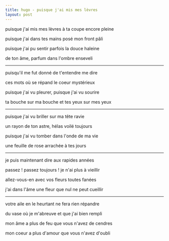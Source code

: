 ```yaml
---
title: hugo - puisque j'ai mis mes lèvres
layout: post
---
```


puisque j'ai mis mes lèvres à ta coupe encore pleine

puisque j'ai dans tes mains posé mon front pâli

puisque j'ai pu sentir parfois la douce haleine

de ton âme, parfum dans l'ombre enseveli

---

puisqu'il me fut donné de t'entendre me dire

ces mots où se répand le coeur mystérieux

puisque j'ai vu pleurer, puisque j'ai vu sourire

ta bouche sur ma bouche et tes yeux sur mes yeux

---

puisque j'ai vu briller sur ma tête ravie

un rayon de ton astre, hélas voilé toujours

puisque j'ai vu tomber dans l'onde de ma vie

une feuille de rose arrachée à tes jours

---

je puis maintenant dire aux rapides années

passez ! passez toujours ! je n'ai plus à vieillir

allez-vous-en avec vos fleurs toutes fanées

j'ai dans l'âme une fleur que nul ne peut cueillir

---

votre aile en le heurtant ne fera rien répandre

du vase où je m'abreuve et que j'ai bien rempli

mon âme a plus de feu que vous n'avez de cendres

mon coeur a plus d'amour que vous n'avez d'oubli